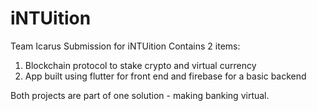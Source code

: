 # iNTUition
Team Icarus Submission for iNTUition
Contains 2 items:
1. Blockchain protocol to stake crypto and virtual currency
2. App built using flutter for front end and firebase for a basic backend

Both projects are part of one solution - making banking virtual.
